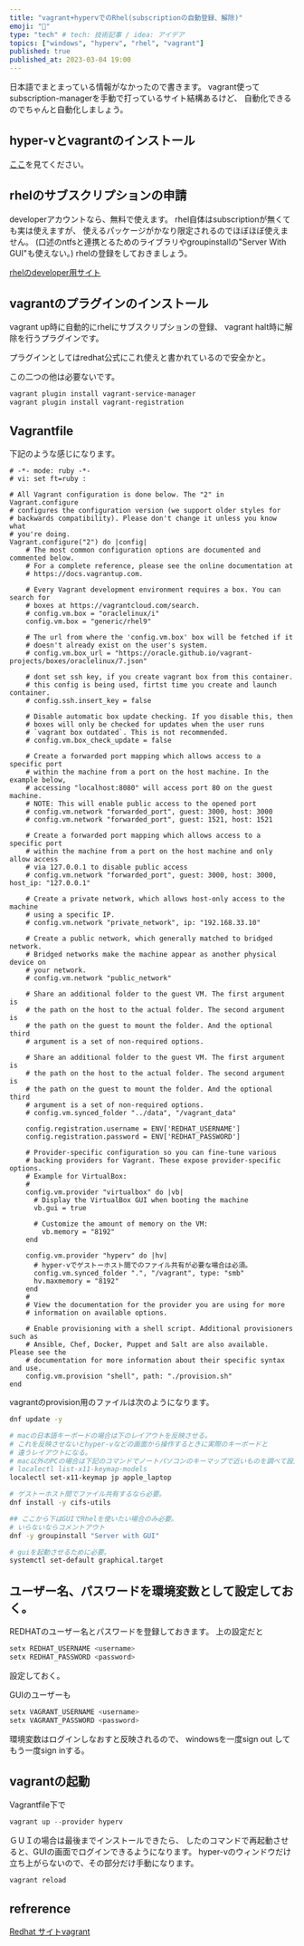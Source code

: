 ```yaml
---
title: "vagrant+hypervでのRhel(subscriptionの自動登録、解除)"
emoji: "🌟"
type: "tech" # tech: 技術記事 / idea: アイデア
topics: ["windows", "hyperv", "rhel", "vagrant"]
published: true
published_at: 2023-03-04 19:00 
---
```


日本語でまとまっている情報がなかったので書きます。
vagrant使ってsubscription-managerを手動で打っているサイト結構あるけど、
自動化できるのでちゃんと自動化しましょう。

## hyper-vとvagrantのインストール

[ここ](https://zenn.dev/oto/articles/8dbdb48d9a10ce)を見てください。

## rhelのサブスクリプションの申請

developerアカウントなら、無料で使えます。
rhel自体はsubscriptionが無くても実は使えますが、
使えるパッケージがかなり限定されるのでほぼほぼ使えません。
(口述のntfsと連携とるためのライブラリやgroupinstallの"Server With GUI"も使えない。)
rhelの登録をしておきましょう。

[rhelのdeveloper用サイト](https://developers.redhat.com/products/rhel/download?onebox=rhel)

## vagrantのプラグインのインストール

vagrant up時に自動的にrhelにサブスクリプションの登録、
vagrant halt時に解除を行うプラグインです。

プラグインとしてはredhat公式にこれ使えと書かれているので安全かと。

この二つの他は必要ないです。

```powershell
vagrant plugin install vagrant-service-manager
vagrant plugin install vagrant-registration
```

## Vagrantfile

下記のような感じになります。

```ruby:Vagrantfile
# -*- mode: ruby -*-
# vi: set ft=ruby :

# All Vagrant configuration is done below. The "2" in Vagrant.configure
# configures the configuration version (we support older styles for
# backwards compatibility). Please don't change it unless you know what
# you're doing.
Vagrant.configure("2") do |config|
    # The most common configuration options are documented and commented below.
    # For a complete reference, please see the online documentation at
    # https://docs.vagrantup.com.
  
    # Every Vagrant development environment requires a box. You can search for
    # boxes at https://vagrantcloud.com/search.
    # config.vm.box = "oraclelinux/i"
    config.vm.box = "generic/rhel9"

    # The url from where the 'config.vm.box' box will be fetched if it
    # doesn't already exist on the user's system.
    # config.vm.box_url = "https://oracle.github.io/vagrant-projects/boxes/oraclelinux/7.json"

    # dont set ssh key, if you create vagrant box from this container.
    # this config is being used, firtst time you create and launch container.
    # config.ssh.insert_key = false

    # Disable automatic box update checking. If you disable this, then
    # boxes will only be checked for updates when the user runs
    # `vagrant box outdated`. This is not recommended.
    # config.vm.box_check_update = false
  
    # Create a forwarded port mapping which allows access to a specific port
    # within the machine from a port on the host machine. In the example below,
    # accessing "localhost:8080" will access port 80 on the guest machine.
    # NOTE: This will enable public access to the opened port
    # config.vm.network "forwarded_port", guest: 3000, host: 3000
    # config.vm.network "forwarded_port", guest: 1521, host: 1521
  
    # Create a forwarded port mapping which allows access to a specific port
    # within the machine from a port on the host machine and only allow access
    # via 127.0.0.1 to disable public access
    # config.vm.network "forwarded_port", guest: 3000, host: 3000, host_ip: "127.0.0.1"
  
    # Create a private network, which allows host-only access to the machine
    # using a specific IP.
    # config.vm.network "private_network", ip: "192.168.33.10"
  
    # Create a public network, which generally matched to bridged network.
    # Bridged networks make the machine appear as another physical device on
    # your network.
    # config.vm.network "public_network"
  
    # Share an additional folder to the guest VM. The first argument is
    # the path on the host to the actual folder. The second argument is
    # the path on the guest to mount the folder. And the optional third
    # argument is a set of non-required options.

    # Share an additional folder to the guest VM. The first argument is
    # the path on the host to the actual folder. The second argument is
    # the path on the guest to mount the folder. And the optional third
    # argument is a set of non-required options.
    # config.vm.synced_folder "../data", "/vagrant_data"

    config.registration.username = ENV['REDHAT_USERNAME']
    config.registration.password = ENV['REDHAT_PASSWORD']

    # Provider-specific configuration so you can fine-tune various
    # backing providers for Vagrant. These expose provider-specific options.
    # Example for VirtualBox:
    #
    config.vm.provider "virtualbox" do |vb|
      # Display the VirtualBox GUI when booting the machine
      vb.gui = true

      # Customize the amount of memory on the VM:
        vb.memory = "8192"
    end

    config.vm.provider "hyperv" do |hv|
      # hyper-vでゲストーホスト間でのファイル共有が必要な場合は必須。
      config.vm.synced_folder ".", "/vagrant", type: "smb"
      hv.maxmemory = "8192"
    end
    #
    # View the documentation for the provider you are using for more
    # information on available options.
  
    # Enable provisioning with a shell script. Additional provisioners such as
    # Ansible, Chef, Docker, Puppet and Salt are also available. Please see the
    # documentation for more information about their specific syntax and use.
    config.vm.provision "shell", path: "./provision.sh"
end

```

vagrantのprovision用のファイルは次のようになります。

```bash:provision.sh
dnf update -y

# macの日本語キーボードの場合は下のレイアウトを反映させる。
# これを反映させないとhyper-vなどの画面から操作するときに実際のキーボードと
# 違うレイアウトになる。
# mac以外のPCの場合は下記のコマンドでノートパソコンのキーマップで近いものを調べて設定すること。
# localectl list-x11-keymap-models
localectl set-x11-keymap jp apple_laptop

# ゲストーホスト間でファイル共有するなら必要。
dnf install -y cifs-utils

## ここから下はGUIでRhelを使いたい場合のみ必要。
# いらないならコメントアウト
dnf -y groupinstall "Server with GUI"

# guiを起動させるために必要。
systemctl set-default graphical.target

```

## ユーザー名、パスワードを環境変数として設定しておく。

REDHATのユーザー名とパスワードを登録しておきます。
上の設定だと

```powershell
setx REDHAT_USERNAME <username>
setx REDHAT_PASSWORD <password>
```

設定しておく。

GUIのユーザーも

```powershell
setx VAGRANT_USERNAME <username>
setx VAGRANT_PASSWORD <password>
```

環境変数はログインしなおすと反映されるので、
windowsを一度sign out してもう一度sign inする。

## vagrantの起動

Vagrantfile下で

```powershell
vagrant up --provider hyperv
```

ＧＵＩの場合は最後までインストールできたら、
したのコマンドで再起動させると、GUIの画面でログインできるようになります。
hyper-vのウィンドウだけ立ち上がらないので、その部分だけ手動になります。

```powershell
vagrant reload
```

## refrerence

[Redhat サイトvagrant](https://access.redhat.com/node/2386171/chapter-3-interacting-with-running-vagrant-boxes)
